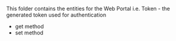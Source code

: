 This folder contains the entities for the Web Portal
i.e. Token - the generated token used for authentication
- get method
- set method